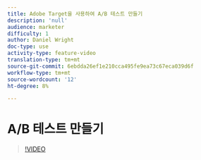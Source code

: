 ```yaml
---
title: Adobe Target을 사용하여 A/B 테스트 만들기
description: 'null'
audience: marketer
difficulty: 1
author: Daniel Wright
doc-type: use
activity-type: feature-video
translation-type: tm+mt
source-git-commit: 6ebdda26ef1e210cca495fe9ea73c67eca039d6f
workflow-type: tm+mt
source-wordcount: '12'
ht-degree: 8%

---
```



# A/B 테스트 만들기

>[!VIDEO](https://video.tv.adobe.com/v/17391/?quality=12)